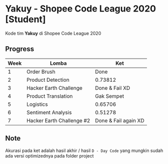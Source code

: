 # Yakuy - Shopee Code League 2020 [Student]

Kode tim **Yakuy** di Shopee Code League 2020

## Progress

| Week | Lomba | Ket |
|  --  | ----- | --- |
|  1   | Order Brush | Done |
|  2   | Product Detection | 0.73812 |
|  3   | Hacker Earth Challenge | Done & Fail XD |
|  4   | Product Translation | Gak Sempet |
|  5   | Logistics | 0.65706 |
|  6   | Sentiment Analysis | 0.51278 |
|  7   | Hacker Earth Challenge #2 | Done & Fail again XD |

## Note

Akurasi pada ket adalah hasil akhir / hasil `D - Day Code` yang mungkin sudah ada versi optimizednya pada folder project